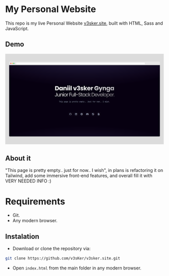 # My Personal Website

This repo is my live Personal Website [v3sker.site](https://v3sker.site/), built with HTML, Sass and JavaScript.

## Demo

![Desktop Demo](./assets/img/page-screenshot.png "Desktop Demo")

## About it

"This page is pretty empty.. just for now.. I wish", in plans is refactoring it on Tailwind, add some immersive front-end features, and overall fill it with VERY NEEDED INFO :)

# Requirements

- Git.
- Any modern browser.

## Instalation

- Download or clone the repository via:
```bash
git clone https://github.com/v3sKer/v3sker.site.git
```

- Open `index.html` from the main folder in any modern browser. 
